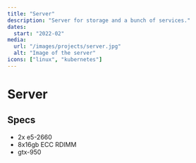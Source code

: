 ```yaml
---
title: "Server"
description: "Server for storage and a bunch of services."
dates:
  start: "2022-02"
media:
  url: "/images/projects/server.jpg"
  alt: "Image of the server"
icons: ["linux", "kubernetes"]
---
```


# Server

## Specs

- 2x e5-2660
- 8x16gb ECC RDIMM
- gtx-950
